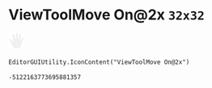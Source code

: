 # ViewToolMove On@2x `32x32`
<img src="/img/ViewToolMove%20On@2x.png" width=32 height=32>

``` CSharp
EditorGUIUtility.IconContent("ViewToolMove On@2x")
```
```
-5122163773695881357
```
